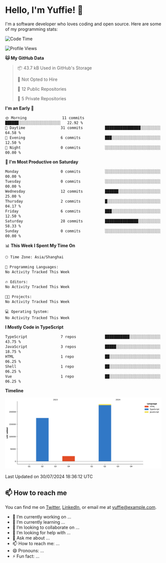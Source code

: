 
# Hello, I'm Yuffie! 👋

I'm a software developer who loves coding and open source. Here are some of my programming stats:

<!--START_SECTION:waka-->
![Code Time](http://img.shields.io/badge/Code%20Time-457%20hrs%2017%20mins-blue)

![Profile Views](http://img.shields.io/badge/Profile%20Views-1-blue)

**🐱 My GitHub Data** 

> 📦 43.7 kB Used in GitHub's Storage 
 > 
> 🚫 Not Opted to Hire
 > 
> 📜 12 Public Repositories 
 > 
> 🔑 5 Private Repositories 
 > 
**I'm an Early 🐤** 

```text
🌞 Morning                11 commits          ██████░░░░░░░░░░░░░░░░░░░   22.92 % 
🌆 Daytime                31 commits          ████████████████░░░░░░░░░   64.58 % 
🌃 Evening                6 commits           ███░░░░░░░░░░░░░░░░░░░░░░   12.50 % 
🌙 Night                  0 commits           ░░░░░░░░░░░░░░░░░░░░░░░░░   00.00 % 
```
📅 **I'm Most Productive on Saturday** 

```text
Monday                   0 commits           ░░░░░░░░░░░░░░░░░░░░░░░░░   00.00 % 
Tuesday                  0 commits           ░░░░░░░░░░░░░░░░░░░░░░░░░   00.00 % 
Wednesday                12 commits          ██████░░░░░░░░░░░░░░░░░░░   25.00 % 
Thursday                 2 commits           █░░░░░░░░░░░░░░░░░░░░░░░░   04.17 % 
Friday                   6 commits           ███░░░░░░░░░░░░░░░░░░░░░░   12.50 % 
Saturday                 28 commits          ███████████████░░░░░░░░░░   58.33 % 
Sunday                   0 commits           ░░░░░░░░░░░░░░░░░░░░░░░░░   00.00 % 
```


📊 **This Week I Spent My Time On** 

```text
🕑︎ Time Zone: Asia/Shanghai

💬 Programming Languages: 
No Activity Tracked This Week

🔥 Editors: 
No Activity Tracked This Week

🐱‍💻 Projects: 
No Activity Tracked This Week

💻 Operating System: 
No Activity Tracked This Week
```

**I Mostly Code in TypeScript** 

```text
TypeScript               7 repos             ███████████░░░░░░░░░░░░░░   43.75 % 
JavaScript               3 repos             █████░░░░░░░░░░░░░░░░░░░░   18.75 % 
HTML                     1 repo              ██░░░░░░░░░░░░░░░░░░░░░░░   06.25 % 
Shell                    1 repo              ██░░░░░░░░░░░░░░░░░░░░░░░   06.25 % 
Vue                      1 repo              ██░░░░░░░░░░░░░░░░░░░░░░░   06.25 % 
```



**Timeline**

![Lines of Code chart](https://raw.githubusercontent.com/macoswk/macoswk/main/assets/bar_graph.png)


 Last Updated on 30/07/2024 18:36:12 UTC
<!--END_SECTION:waka-->

## 📫 How to reach me

You can find me on [Twitter](https://twitter.com/Yuffie), [LinkedIn](https://www.linkedin.com/in/Yuffie/), or email me at yuffie@example.com.

- 🔭 I’m currently working on ...
- 🌱 I’m currently learning ...
- 👯 I’m looking to collaborate on ...
- 🤔 I’m looking for help with ...
- 💬 Ask me about ...
- 📫 How to reach me: ...
- 😄 Pronouns: ...
- ⚡ Fun fact: ...
